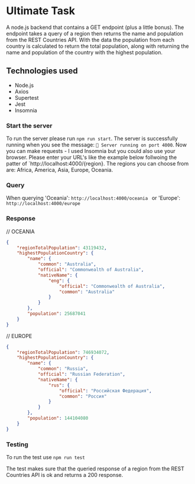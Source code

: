 # Ultimate Task

A node.js backend that contains a GET endpoint (plus a little bonus). The endpoint takes a query of a region then returns the name and population from the REST Countries API. With the data the population from each country is calculated to return the total population, along with returning the name and population of the country with the highest population.

## Technologies used
- Node.js
- Axios
- Supertest
- Jest
- Insomnia

### Start the server
To run the server please run `npm run start`. The server is successfully running when you see the message: `🤖 Server running on port 4000`. Now you can make requests - I used Insomnia but you could also use your browser. Please enter your URL's like the example below follwoing the patter of `http://localhost:4000/{region}. The regions you can choose from are: Africa, America, Asia, Europe, Oceania. 

### Query
When querying 'Oceania':
`http://localhost:4000/oceania ` or 'Europe': `http://localhost:4000/europe `

### Response
// OCEANIA
``` json
{
	"regionTotalPopulation": 43119432,
	"highestPopulationCountry": {
		"name": {
			"common": "Australia",
			"official": "Commonwealth of Australia",
			"nativeName": {
				"eng": {
					"official": "Commonwealth of Australia",
					"common": "Australia"
				}
			}
		},
		"population": 25687041
	}
}
```

// EUROPE
```json
{
	"regionTotalPopulation": 746934072,
	"highestPopulationCountry": {
		"name": {
			"common": "Russia",
			"official": "Russian Federation",
			"nativeName": {
				"rus": {
					"official": "Российская Федерация",
					"common": "Россия"
				}
			}
		},
		"population": 144104080
	}
}

```

### Testing
To run the test use `npm run test`

The test makes sure that the queried response of a region from the REST Countries API is ok and returns a 200 response.
